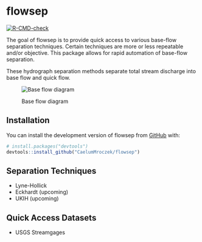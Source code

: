 <!-- README.md is generated from README.Rmd. Please edit that file -->

# flowsep

<!-- badges: start -->

[![R-CMD-check](https://github.com/CaelumMroczek/flowsep/actions/workflows/R-CMD-check.yaml/badge.svg)](https://github.com/CaelumMroczek/flowsep/actions/workflows/R-CMD-check.yaml)

<!-- badges: end -->

The goal of flowsep is to provide quick access to various base-flow separation techniques. Certain techniques are more or less repeatable and/or objective. This package allows for rapid automation of base-flow separation.

These hydrograph separation methods separate total stream discharge into base flow and quick flow.

<figure>

<img src="~/Documents/GitHub/flowsep/images/BF_diagram.svg" alt="Base flow diagram"/>

<figcaption aria-hidden="true">

Base flow diagram

</figcaption>

</figure>

## Installation

You can install the development version of flowsep from [GitHub](https://github.com/) with:

``` r
# install.packages("devtools")
devtools::install_github("CaelumMroczek/flowsep")
```

## Separation Techniques

-   Lyne-Hollick
-   Eckhardt (upcoming)
-   UKIH (upcoming)

## Quick Access Datasets

-   USGS Streamgages
